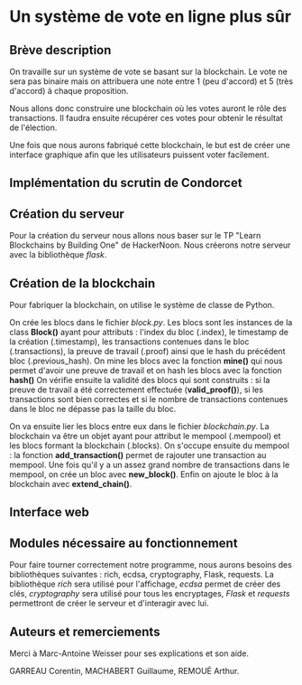 # Un système de vote en ligne plus sûr

## Brève description

On travaille sur un système de vote se basant sur la blockchain. Le vote ne sera pas binaire mais on attribuera une note entre 1 (peu d'accord) et 5 (très d'accord) à chaque proposition. 

Nous allons donc construire une blockchain où les votes auront le rôle des transactions. Il faudra ensuite récupérer ces votes pour obtenir le résultat de l'élection. 

Une fois que nous aurons fabriqué cette blockchain, le but est de créer une interface graphique afin que les utilisateurs puissent voter facilement.

## Implémentation du scrutin de Condorcet


## Création du serveur

Pour la création du serveur nous allons nous baser sur le TP "Learn Blockchains by Building One" de HackerNoon. Nous créerons notre serveur avec la bibliothèque *flask*.

## Création de la blockchain

Pour fabriquer la blockchain, on utilise le système de classe de Python. 

On crée les blocs dans le fichier _block.py_. 
Les blocs sont les instances de la class **Block()** ayant pour attributs : l'index du bloc (.index), le timestamp de la création (.timestamp), les transactions contenues dans le bloc (.transactions), la preuve de travail (.proof) ainsi que le hash du précédent bloc (.previous_hash).
On mine les blocs avec la fonction **mine()** qui nous permet d'avoir une preuve de travail et on hash les blocs avec la fonction **hash()**
On vérifie ensuite la validité des blocs qui sont construits : si la preuve de travail a été correctement effectuée (**valid_proof()**), si les transactions sont bien correctes et si le nombre de transactions contenues dans le bloc ne dépasse pas la taille du bloc.

On va ensuite lier les blocs entre eux dans le fichier _blockchain.py_.
La blockchain va être un objet ayant pour attribut le mempool (.mempool) et les blocs formant la blockchain (.blocks).
On s'occupe ensuite du mempool : la fonction **add_transaction()** permet de rajouter une transaction au mempool. Une fois qu'il y a un assez grand nombre de transactions dans le mempool, on crée un bloc avec **new_block()**. Enfin on ajoute le bloc à la blockchain avec **extend_chain()**.

## Interface web


## Modules nécessaire au fonctionnement

Pour faire tourner correctement notre programme, nous aurons besoins des bibliothèques suivantes : rich, ecdsa, cryptography, Flask, requests. 
La bibliothèque *rich* sera utilisé pour l'affichage, *ecdsa* permet de créer des clés, *cryptography* sera utilisé pour tous les encryptages, *Flask* et *requests* permettront de créer le serveur et d'interagir avec lui.

## Auteurs et remerciements
Merci à Marc-Antoine Weisser pour ses explications et son aide.

GARREAU Corentin, MACHABERT Guillaume, REMOUÉ Arthur.

